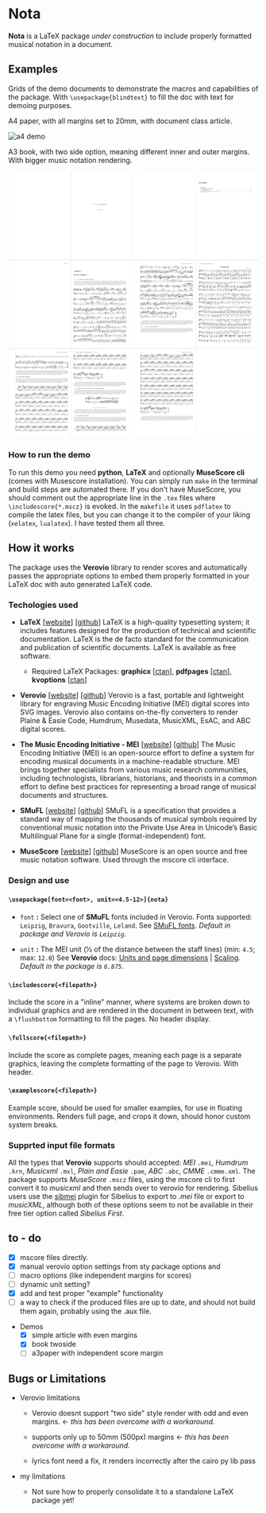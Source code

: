 # Nota

**Nota** is a LaTeX package *under construction* to include properly formatted musical notation in a document.

## Examples

Grids of the demo documents to demonstrate the macros and capabilities of the package. With ``\usepackage{blindtext}`` to fill the doc with text for demoing purposes.

A4 paper, with all margins set to 20mm, with document class article.

![a4 demo](demo-resources/a4article_grid_resized_20.png)

A3 book, with two side option, meaning different inner and outer margins. With bigger music notation rendering.

![a3 demo](demo-resources/a3twosidedemo_grid_resized_20.png)

### How to run the demo

To run this demo you need **python**, **LaTeX** and optionally **MuseScore cli** (comes with Musescore installation). You can simply run ``make`` in the terminal and build steps are automated there. If you don't have MuseScore, you should comment out the appropriate line in the ``.tex`` files where ``\includescore{*.mscz}`` is evoked. In the ``makefile`` it uses ``pdflatex`` to compile the latex files, but you can change it to the compiler of your liking (``xelatex``, ``lualatex``). I have tested them all three.

## How it works

The package uses the **Verovio** library to render scores and automatically passes the appropriate options to embed them properly formatted in your LaTeX doc with auto generated LaTeX code.

### Techologies used

- **LaTeX** [[website](https://www.latex-project.org)] [[github](https://github.com/latex3)] LaTeX is a high-quality typesetting system; it includes features designed for the production of technical and scientific documentation. LaTeX is the de facto standard for the communication and publication of scientific documents. LaTeX is available as free software.
    
    - Required LaTeX Packages: **graphicx** [[ctan](https://ctan.org/pkg/graphicx)], **pdfpages** [[ctan](https://ctan.org/pkg/pdfpages)], **kvoptions** [[ctan](https://ctan.org/pkg/kvoptions?lang=en)]

- **Verovio** [[website](https://www.verovio.org/index.xhtml)] [[github](https://github.com/rism-digital/verovio)] Verovio is a fast, portable and lightweight library for engraving Music Encoding Initiative (MEI) digital scores into SVG images. Verovio also contains on-the-fly converters to render Plaine & Easie Code, Humdrum, Musedata, MusicXML, EsAC, and ABC digital scores.

- **The Music Encoding Initiative - MEI** [[website](https://music-encoding.org)] [[github](https://github.com/music-encoding)] The Music Encoding Initiative (MEI) is an open-source effort to define a system for encoding musical documents in a machine-readable structure. MEI brings together specialists from various music research communities, including technologists, librarians, historians, and theorists in a common effort to define best practices for representing a broad range of musical documents and structures. 

- **SMuFL** [[website](https://w3c.github.io/smufl/latest/)] [[github](https://github.com/w3c/smufl)] SMuFL is a specification that provides a standard way of mapping the thousands of musical symbols required by conventional music notation into the Private Use Area in Unicode’s Basic Multilingual Plane for a single (format-independent) font.

- **MuseScore** [[website](https://musescore.org/en)] [[github](https://github.com/musescore/MuseScore)] MuseScore is an open source and free music notation software. Used through the mscore cli interface.

### Design and use

#### ``\usepackage[font=<font>, unit=<4.5-12>]{nota}``

- ``font`` **:** Select one of **SMuFL** fonts included in Verovio. Fonts supported: ``Leipzig``, ``Bravura``, ``Gootville``, ``Leland``. See [SMuFL fonts](https://book.verovio.org/advanced-topics/smufl.html). *Default in package and Verovio is ``Leipzig``.*

- ``unit`` **:** The MEI unit (1⁄2 of the distance between the staff lines) (min: ``4.5``; max: ``12.0``) See **Verovio** docs: [Units and page dimensions](https://book.verovio.org/advanced-topics/controlling-the-svg-output.html#units-and-page-dimensions) | [Scaling](https://book.verovio.org/advanced-topics/controlling-the-svg-output.html#scaling). *Default in the package is ``6.875``.*

#### ``\includescore{<filepath>}``

Include the score in a "inline" manner, where systems are broken down to individual graphics and are rendered in the document in between text, with a ``\flushbottom`` formatting to fill the pages. No header display.

#### ``\fullscore{<filepath>}``

Include the score as complete pages, meaning each page is a separate graphics, leaving the complete formatting of the page to Verovio. With header.

#### ``\examplescore{<filepath>}``

Example score, should be used for smaller examples, for use in floating environments. Renders full page, and crops it down, should honor custom system breaks.

### Supprted input file formats

All the types that **Verovio** supports should accepted: *MEI* ``.mei``, *Humdrum* ``.krn``, *Musicxml* ``.mxl``, *Plain and Easie* ``.pae``, *ABC* ``.abc``, *CMME* ``.cmme.xml``. The package supports *MuseScore* ``.mscz`` files, using the mscore cli to first convert it to *musicxml* and then sends over to verovio for rendering. Sibelius users use the [sibmei](https://github.com/music-encoding/sibmei) plugin for Sibelius to export to *.mei* file or export to *musicXML*, although both of these options seem to not be available in their free tier option called *Sibelius First*.

## to - do

- [x] mscore files directly.
- [x] manual verovio option settings from sty package options and 
- [ ] macro options (like independent margins for scores)
- [ ] dynamic unit setting?
- [x] add and test proper "example" functionality
- [ ] a way to check if the produced files are up to date, and should not build them again, probably using the .aux file.

- Demos
    - [x] simple article with even margins
    - [x] book twoside
    - [ ] a3paper with independent score margin

## Bugs or Limitations

- Verovio limitations
    
    - Verovio doesnt support "two side" style render with odd and even margins. ← *this has been overcome with a workaround.*

    - supports only up to 50mm (500px) margins ← *this has been overcome with a workaround.*

    - lyrics font need a fix, it renders incorrectly after the cairo py lib pass

- my limitations
    
    - Not sure how to properly consolidate it to a standalone LaTeX package yet!